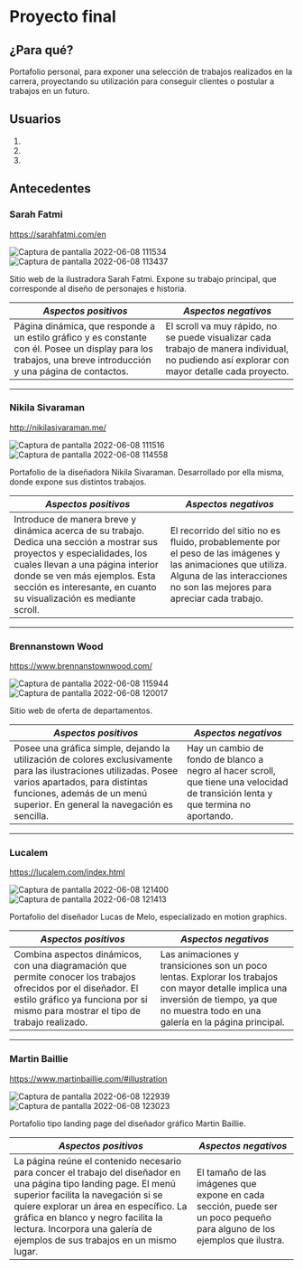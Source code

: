# Proyecto final


## ¿Para qué?

Portafolio personal, para exponer una selección de trabajos realizados en la carrera, proyectando su utilización para conseguir clientes o postular a trabajos en un futuro.



## Usuarios

1.

2.

3.



## Antecedentes

### Sarah Fatmi 
https://sarahfatmi.com/en



![Captura de pantalla 2022-06-08 111534](https://user-images.githubusercontent.com/75257344/172658384-988e5d83-742c-4803-b3e2-a9e3e51fbc3f.jpg)
![Captura de pantalla 2022-06-08 113437](https://user-images.githubusercontent.com/75257344/172658405-66daef91-3da4-443c-b139-472c23c4e1c6.jpg)

Sitio web de la ilustradora Sarah Fatmi. Expone su trabajo principal, que corresponde al diseño de personajes e historia. 

| *Aspectos positivos*  | *Aspectos negativos* | 
| ------------- |-------------| 
| Página dinámica, que responde a un estilo gráfico y es constante con él. Posee un display para los trabajos, una breve introducción y una página de contactos. | El scroll va muy rápido, no se puede visualizar cada trabajo de manera individual, no pudiendo así explorar con mayor detalle cada proyecto. | 
 
****

### Nikila Sivaraman
http://nikilasivaraman.me/


![Captura de pantalla 2022-06-08 111516](https://user-images.githubusercontent.com/75257344/172660290-3c9cc3e9-2031-447b-8877-232c7fa22a9a.jpg)
![Captura de pantalla 2022-06-08 114558](https://user-images.githubusercontent.com/75257344/172660439-ccf7271f-a7c5-43db-beb5-5f2a70880e94.jpg)

Portafolio de la diseñadora Nikila Sivaraman. Desarrollado por ella misma, donde expone sus distintos trabajos.

| *Aspectos positivos*  | *Aspectos negativos* | 
| ------------- |-------------| 
| Introduce de manera breve y dinámica acerca de su trabajo. Dedica una sección a mostrar sus proyectos y especialidades, los cuales llevan a una página interior donde se ven más ejemplos. Esta sección es interesante, en cuanto su visualización es mediante scroll.  | El recorrido del sitio no es fluido, probablemente por el peso de las imágenes y las animaciones que utiliza. Alguna de las interacciones no son las mejores para apreciar cada trabajo. | 

****

### Brennanstown Wood
https://www.brennanstownwood.com/


![Captura de pantalla 2022-06-08 115944](https://user-images.githubusercontent.com/75257344/172664490-049ed75d-d9bb-4875-aeea-db5614814abc.jpg)
![Captura de pantalla 2022-06-08 120017](https://user-images.githubusercontent.com/75257344/172664501-9427a5f6-bbc0-4d8c-bd72-948f6352e056.jpg)

Sitio web de oferta de departamentos.

| *Aspectos positivos*  | *Aspectos negativos* | 
| ------------- |-------------| 
| Posee una gráfica simple, dejando la utilización de colores exclusivamente para las ilustraciones utilizadas. Posee varios apartados, para distintas funciones, además de un menú superior. En general la navegación es sencilla.| Hay un cambio de fondo de blanco a negro al hacer scroll, que tiene una velocidad de transición lenta y que termina no aportando. | 

****

### Lucalem 
https://lucalem.com/index.html

![Captura de pantalla 2022-06-08 121400](https://user-images.githubusercontent.com/75257344/172666412-691c59e0-eed6-4cea-81a8-1e4a2c590f89.jpg)
![Captura de pantalla 2022-06-08 121413](https://user-images.githubusercontent.com/75257344/172666450-af55b2a5-c6ed-40ac-afca-21b36337436e.jpg)

Portafolio del diseñador Lucas de Melo, especializado en motion graphics.

| *Aspectos positivos*  | *Aspectos negativos* | 
| ------------- |-------------| 
|Combina aspectos dinámicos, con una diagramación que permite conocer los trabajos ofrecidos por el diseñador. El estilo gráfico ya funciona por si mismo para mostrar el tipo de trabajo realizado. | Las animaciones y transiciones son un poco lentas. Explorar los trabajos con mayor detalle implica una inversión de tiempo, ya que no muestra todo en una galería en la página principal. |


***

### Martin Baillie
https://www.martinbaillie.com/#illustration

![Captura de pantalla 2022-06-08 122939](https://user-images.githubusercontent.com/75257344/172669212-b7c4c051-c931-41b8-9030-a808bf1cbc6d.jpg)
![Captura de pantalla 2022-06-08 123023](https://user-images.githubusercontent.com/75257344/172669278-64430917-09fa-40c1-94b6-ff6f07c93d4a.jpg)

Portafolio tipo landing page del diseñador gráfico Martin Baillie. 

| *Aspectos positivos*  | *Aspectos negativos* | 
| ------------- |-------------| 
|La página reúne el contenido necesario para concer el trabajo del diseñador en una página tipo landing page. El menú superior facilita la navegación si se quiere explorar un área en específico. La gráfica en blanco y negro facilita la lectura. Incorpora una galería de ejemplos de sus trabajos en un mismo lugar. | El tamaño de las imágenes que expone en cada sección, puede ser un poco pequeño para alguno de los ejemplos que ilustra. |




